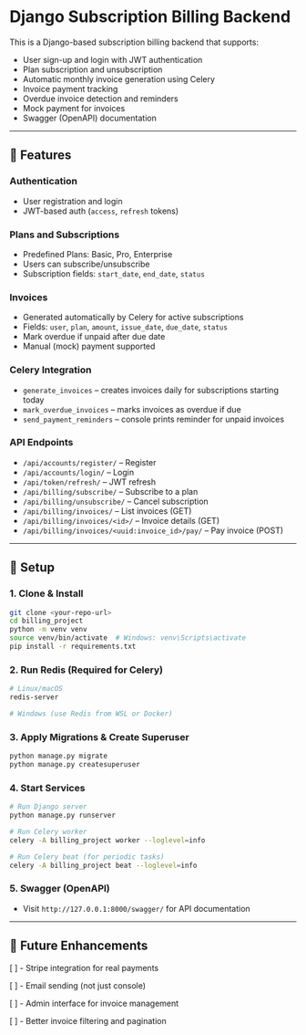 # Django Subscription Billing Backend

This is a Django-based subscription billing backend that supports:

- User sign-up and login with JWT authentication
- Plan subscription and unsubscription
- Automatic monthly invoice generation using Celery
- Invoice payment tracking
- Overdue invoice detection and reminders
- Mock payment for invoices
- Swagger (OpenAPI) documentation

---

## 🚀 Features

### Authentication
- User registration and login
- JWT-based auth (`access`, `refresh` tokens)

### Plans and Subscriptions
- Predefined Plans: Basic, Pro, Enterprise
- Users can subscribe/unsubscribe
- Subscription fields: `start_date`, `end_date`, `status`

### Invoices
- Generated automatically by Celery for active subscriptions
- Fields: `user`, `plan`, `amount`, `issue_date`, `due_date`, `status`
- Mark overdue if unpaid after due date
- Manual (mock) payment supported

### Celery Integration
- `generate_invoices` – creates invoices daily for subscriptions starting today
- `mark_overdue_invoices` – marks invoices as overdue if due
- `send_payment_reminders` – console prints reminder for unpaid invoices

### API Endpoints
- `/api/accounts/register/` – Register
- `/api/accounts/login/` – Login
- `/api/token/refresh/` – JWT refresh
- `/api/billing/subscribe/` – Subscribe to a plan
- `/api/billing/unsubscribe/` – Cancel subscription
- `/api/billing/invoices/` – List invoices (GET)
- `/api/billing/invoices/<id>/` – Invoice details (GET)
- `/api/billing/invoices/<uuid:invoice_id>/pay/` – Pay invoice (POST)

---

## 🔧 Setup

### 1. Clone & Install

```bash
git clone <your-repo-url>
cd billing_project
python -m venv venv
source venv/bin/activate  # Windows: venv\Scripts\activate
pip install -r requirements.txt
```

### 2. Run Redis (Required for Celery)
```bash
# Linux/macOS
redis-server

# Windows (use Redis from WSL or Docker)
```

### 3. Apply Migrations & Create Superuser
```bash
python manage.py migrate
python manage.py createsuperuser
```

### 4. Start Services
```bash
# Run Django server
python manage.py runserver

# Run Celery worker
celery -A billing_project worker --loglevel=info

# Run Celery beat (for periodic tasks)
celery -A billing_project beat --loglevel=info
```

### 5. Swagger (OpenAPI)
- Visit `http://127.0.0.1:8000/swagger/` for API documentation

---

## 📝 Future Enhancements
[ ] - Stripe integration for real payments

[ ] - Email sending (not just console)

[ ] - Admin interface for invoice management

[ ] - Better invoice filtering and pagination

